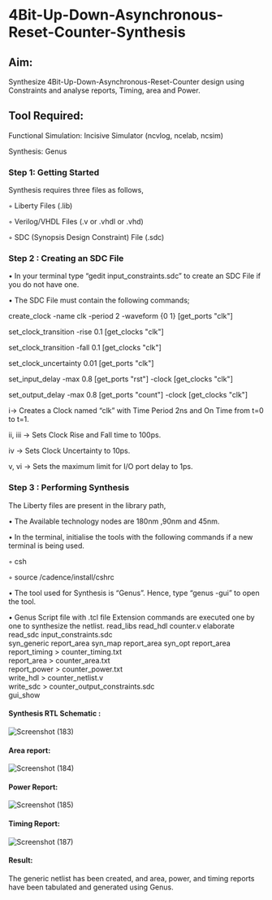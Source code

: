 # 4Bit-Up-Down-Asynchronous-Reset-Counter-Synthesis

## Aim:

Synthesize 4Bit-Up-Down-Asynchronous-Reset-Counter design using Constraints and analyse reports, Timing, area and Power.

## Tool Required:

Functional Simulation: Incisive Simulator (ncvlog, ncelab, ncsim)

Synthesis: Genus

### Step 1: Getting Started

Synthesis requires three files as follows,

◦ Liberty Files (.lib)

◦ Verilog/VHDL Files (.v or .vhdl or .vhd)

◦ SDC (Synopsis Design Constraint) File (.sdc)

 ### Step 2 : Creating an SDC File

•	In your terminal type “gedit input_constraints.sdc” to create an SDC File if you do not have one.

•	The SDC File must contain the following commands;

create_clock -name clk -period 2 -waveform {0 1} [get_ports "clk"]

set_clock_transition -rise 0.1 [get_clocks "clk"]

set_clock_transition -fall 0.1 [get_clocks "clk"]

set_clock_uncertainty 0.01 [get_ports "clk"]

set_input_delay -max 0.8 [get_ports "rst"] -clock [get_clocks "clk"]

set_output_delay -max 0.8 [get_ports "count"] -clock [get_clocks "clk"]

i→ Creates a Clock named “clk” with Time Period 2ns and On Time from t=0 to t=1.

ii, iii → Sets Clock Rise and Fall time to 100ps.

iv → Sets Clock Uncertainty to 10ps.

v, vi → Sets the maximum limit for I/O port delay to 1ps.

### Step 3 : Performing Synthesis

The Liberty files are present in the library path,

• The Available technology nodes are 180nm ,90nm and 45nm.

• In the terminal, initialise the tools with the following commands if a new terminal is being
used.

◦ csh

◦ source /cadence/install/cshrc

• The tool used for Synthesis is “Genus”. Hence, type “genus -gui” to open the tool.

• Genus Script file with .tcl file Extension commands are executed one by one to synthesize the netlist.
          read_libs  <Library Path>
          read_hdl counter.v
          elaborate
          read_sdc input_constraints.sdc 				
          syn_generic
          report_area
          syn_map
          report_area
          syn_opt 
          report_area					
          report_timing > counter_timing.txt			
          report_area > counter_area.txt			
          report_power > counter_power.txt			
          write_hdl > counter_netlist.v 				
          write_sdc > counter_output_constraints.sdc		
          gui_show

#### Synthesis RTL Schematic :
![Screenshot (183)](https://github.com/user-attachments/assets/51fa1bd9-6dcb-4112-b760-f59a001ac306)

#### Area report:
![Screenshot (184)](https://github.com/user-attachments/assets/dddc004f-a06a-4bf1-a30d-2ccc1a79c633)

#### Power Report:
![Screenshot (185)](https://github.com/user-attachments/assets/c3c949b4-2385-43ed-8553-07f738d4110c)

#### Timing Report: 
![Screenshot (187)](https://github.com/user-attachments/assets/30958e9f-ccbf-4f60-8a97-3e8ea0969a7e)

#### Result: 

The generic netlist has been created, and area, power, and timing reports have been tabulated and generated using Genus.





